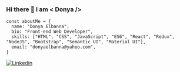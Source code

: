 ### Hi there 👋 I am < Donya />
  
``` JS
const aboutMe = {
  name: "Donya Elbanna",
  bio: "Front-end Web Developer",
  skills: ["HTML", "CSS", "JavaScript", "ES6", "React", "Redux", "NodeJS", "Bootstrap", "Semantic UI", "Material UI"],
  email: "donyaelbanna@yahoo.com",
}
```

[![Linkedin](https://img.shields.io/badge/LinkedIn-0077B5?style=flat&logo=linkedin&logoColor=white)](https://www.linkedin.com/in/donya-elbanna/)


<!-- ![Profile Views](https://visitor-badge.laobi.icu/badge?page_id=DonyaElbanna) -->

<!--
**DonyaElbanna/DonyaElbanna** is a ✨ _special_ ✨ repository because its `README.md` (this file) appears on your GitHub profile.

Here are some ideas to get you started:

- 🔭 I’m currently working on ...
- 🌱 I’m currently learning ...
- 👯 I’m looking to collaborate on ...
- 🤔 I’m looking for help with ...
- 💬 Ask me about ...
- 📫 How to reach me: ...
- 😄 Pronouns: ...
- ⚡ Fun fact: ...
-->
